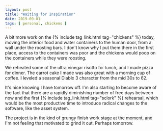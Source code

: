 ```yaml
---
layout: post
title: "Waiting for Inspiration"
date: 2019-09-01
tags: [ personal, chickens ]
---
```


A bit more work on the {% include tag_link.html tag="chickens" %} today, moving the interior food and water containers
to the human door, from a wall under the roosting bars. I don't know why I put them there in the first place, access to
the containers was poor and the chickens would poop on the containers while they were roosting.

We reheated some of the ultra vinegar risotto for lunch, and I made pizza for dinner. The carrot cake I made was also
great with a morning cup of coffee. I leveled a seasonal Diablo 3 character from the mid 30s to 62.

It's nice knowing I have tomorrow off. I'm also starting to become aware of the fact that there are a rapidly
diminishing number of free days between now and the first {% include tag_link.html tag="sclork" %} rehearsal, which
would be the most productive time to introduce radical changes to the software, like the asset system.

The project is in the kind of grungy finish work stage at the moment, and I'm not feeling that motivated to grind it
out. Perhaps tomorrow.

